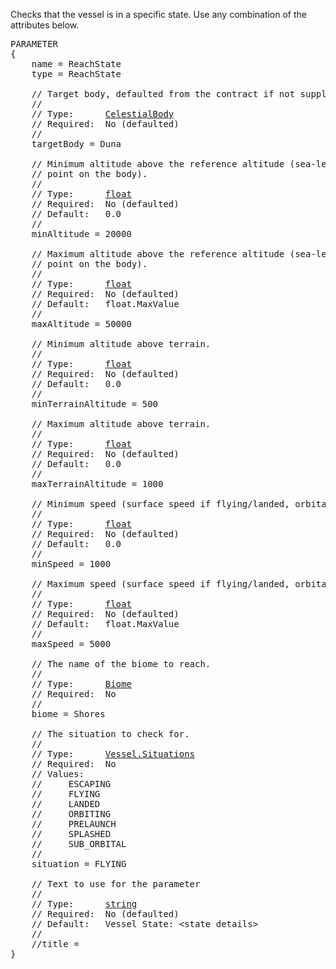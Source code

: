 Checks that the vessel is in a specific state.  Use any combination of the attributes below.

<pre>
PARAMETER
{
    name = ReachState
    type = ReachState

    // Target body, defaulted from the contract if not supplied.
    //
    // Type:      <a href="CelestialBody-Type">CelestialBody</a>
    // Required:  No (defaulted)
    //
    targetBody = Duna

    // Minimum altitude above the reference altitude (sea-level or the lowest
    // point on the body).
    //
    // Type:      <a href="Numeric-Type">float</a>
    // Required:  No (defaulted)
    // Default:   0.0
    //
    minAltitude = 20000

    // Maximum altitude above the reference altitude (sea-level or the lowest
    // point on the body).
    //
    // Type:      <a href="Numeric-Type">float</a>
    // Required:  No (defaulted)
    // Default:   float.MaxValue
    //
    maxAltitude = 50000

    // Minimum altitude above terrain.
    //
    // Type:      <a href="Numeric-Type">float</a>
    // Required:  No (defaulted)
    // Default:   0.0
    //
    minTerrainAltitude = 500

    // Maximum altitude above terrain.
    //
    // Type:      <a href="Numeric-Type">float</a>
    // Required:  No (defaulted)
    // Default:   0.0
    //
    maxTerrainAltitude = 1000

    // Minimum speed (surface speed if flying/landed, orbital speed ortherwise).
    //
    // Type:      <a href="Numeric-Type">float</a>
    // Required:  No (defaulted)
    // Default:   0.0
    //
    minSpeed = 1000

    // Maximum speed (surface speed if flying/landed, orbital speed ortherwise).
    //
    // Type:      <a href="Numeric-Type">float</a>
    // Required:  No (defaulted)
    // Default:   float.MaxValue
    //
    maxSpeed = 5000

    // The name of the biome to reach.
    //
    // Type:      <a href="Biome-Type">Biome</a>
    // Required:  No
    //
    biome = Shores

    // The situation to check for.
    //
    // Type:      <a href="Enumeration-Type">Vessel.Situations</a>
    // Required:  No
    // Values:
    //     ESCAPING
    //     FLYING
    //     LANDED
    //     ORBITING
    //     PRELAUNCH
    //     SPLASHED
    //     SUB_ORBITAL
    //
    situation = FLYING

    // Text to use for the parameter
    //
    // Type:      <a href="String-Type">string</a>
    // Required:  No (defaulted)
    // Default:   Vessel State: &lt;state details&gt;
    //
    //title =
}
</pre>
